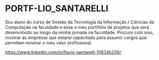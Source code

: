 # PORTF-LIO_SANTARELLI

Sou aluno do curso de Gestão da Tecnologia da Informação / Ciências da Computação na faculdade e esse é meu portifólio de projetos que será desenvolvido ao longo da minha jornada na faculdade. Procuro com isso, mostrar às empresas que estarei capacitado para assumir cargos que permitam mostrar o meu valor profissional.

https://www.linkedin.com/in/flavio-santarelli-15834b259/
